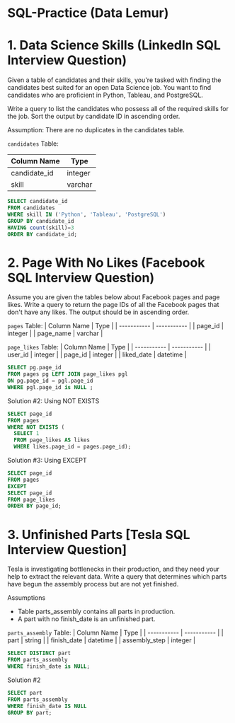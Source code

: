 # SQL-Practice (Data Lemur)

# 1. Data Science Skills (LinkedIn SQL Interview Question)
Given a table of candidates and their skills, you're tasked with finding the candidates best suited for an open Data Science job. You want to find candidates who are proficient in Python, Tableau, and PostgreSQL.

Write a query to list the candidates who possess all of the required skills for the job. Sort the output by candidate ID in ascending order.

Assumption: There are no duplicates in the candidates table.


```candidates``` Table:

| Column Name | Type |
| ----------- | ----------- |
| candidate_id | integer |
| skill | varchar |

```sql
SELECT candidate_id 
FROM candidates 
WHERE skill IN ('Python', 'Tableau', 'PostgreSQL')
GROUP BY candidate_id 
HAVING count(skill)=3
ORDER BY candidate_id;

```

# 2. Page With No Likes (Facebook SQL Interview Question)
Assume you are given the tables below about Facebook pages and page likes. Write a query to return the page IDs of all the Facebook pages that don't have any likes. The output should be in ascending order.

``` pages ``` Table:
| Column Name | Type |
| ----------- | ----------- |
| page_id | integer |
| page_name | varchar |

```page_likes``` Table:
| Column Name	| Type |
| ----------- | ----------- |
| user_id	| integer |
| page_id	| integer |
| liked_date | datetime |

```sql
SELECT pg.page_id 
FROM pages pg LEFT JOIN page_likes pgl
ON pg.page_id = pgl.page_id
WHERE pgl.page_id is NULL ;
```

Solution #2: Using NOT EXISTS
```sql
SELECT page_id
FROM pages
WHERE NOT EXISTS (
  SELECT 1
  FROM page_likes AS likes
  WHERE likes.page_id = pages.page_id);
```
  
Solution #3: Using EXCEPT
```sql
SELECT page_id
FROM pages
EXCEPT
SELECT page_id
FROM page_likes
ORDER BY page_id;
```

# 3. Unfinished Parts [Tesla SQL Interview Question]

Tesla is investigating bottlenecks in their production, and they need your help to extract the relevant data. Write a query that determines which parts have begun the assembly process but are not yet finished.

Assumptions

- Table parts_assembly contains all parts in production.
- A part with no finish_date is an unfinished part.

```parts_assembly``` Table:
| Column Name	| Type |
| ----------- | ----------- |
| part |	string |
| finish_date	| datetime |
| assembly_step	| integer |

```sql
SELECT DISTINCT part 
FROM parts_assembly
WHERE finish_date is NULL;
```

Solution #2
```sql
SELECT part
FROM parts_assembly
WHERE finish_date IS NULL
GROUP BY part;
```
